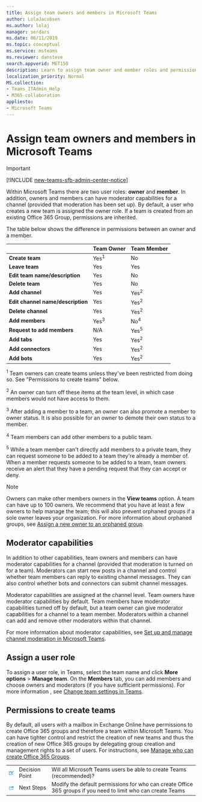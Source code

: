 ```yaml
---
title: Assign team owners and members in Microsoft Teams
author: LolaJacobsen
ms.author: lolaj
manager: serdars
ms.date: 06/11/2019
ms.topic: conceptual
ms.service: msteams
ms.reviewer: dansteve
search.appverid: MET150
description: Learn to assign team owner and member roles and permissions in Microsoft Teams including permissions to create teams.
localization_priority: Normal
MS.collection: 
- Teams_ITAdmin_Help
- M365-collaboration
appliesto: 
- Microsoft Teams
---
```


Assign team owners and members in Microsoft Teams
=================================================

> [!IMPORTANT]
> [!INCLUDE [new-teams-sfb-admin-center-notice](includes/new-teams-sfb-admin-center-notice.md)]

Within Microsoft Teams there are two user roles: **owner** and **member**. In addition, owners and members can have moderator capabilities for a channel (provided that moderation has been set up). By default, a user who creates a new team is assigned the owner role. If a team is created from an existing Office 365 Group, permissions are inherited.

The table below shows the difference in permissions between an owner and a member.


|                                   | Team Owner | Team Member |
|-----------------------------------|------------|-------------|
|          **Create team**          |    Yes<sup>1</sup>     |     No      |
|          **Leave team**           |    Yes     |     Yes     |
|  **Edit team name/description**   |    Yes     |     No      |
|          **Delete team**          |    Yes     |     No      |
|          **Add channel**          |    Yes     |    Yes<sup>2</sup>|
| **Edit channel name/description** |    Yes     |    Yes<sup>2</sup>|
|        **Delete channel**         |    Yes     |    Yes<sup>2</sup>|
|          **Add members**          |  Yes<sup>3</sup>   |     No<sup>4</sup>    |
|          **Request to add members**          |  N/A   |     Yes<sup>5</sup>     |
|           **Add tabs**            |    Yes     |    Yes<sup>2</sup>|
|        **Add connectors**         |    Yes     |    Yes<sup>2</sup>|
|           **Add bots**            |    Yes     |    Yes<sup>2</sup>|

<sup>1</sup> Team owners can create teams unless they've been restricted from doing so. See "Permissions to create teams" below.
>
<sup>2</sup> An owner can turn off these items at the team level, in which case members would not have access to them.

<sup>3</sup> After adding a member to a team, an owner can also promote a member to owner status. It is also possible for an owner to demote their own status to a member.

<sup>4</sup> Team members can add other members to a public team.

<sup>5</sup> While a team member can't directly add members to a private team, they can request someone to be added to a team they're already a member of. When a member requests someone to be added to a team, team owners receive an alert that they have a pending request that they can accept or deny.

> [!NOTE]
> Owners can make other members owners in the **View teams** option. A team can have up to 100 owners. We recommend that you have at least a few owners to help manage the team; this will also prevent orphaned groups if a sole owner leaves your organization. For more information about orphaned groups, see [Assign a new owner to an orphaned group](https://support.office.com/article/Assign-a-new-owner-to-an-orphaned-group-86bb3db6-8857-45d1-95c8-f6d540e45732).

## Moderator capabilities

In addition to other capabilities, team owners and members can have moderator capabilities for a channel (provided that moderation is turned on for a team). Moderators can start new posts in a channel and control whether team members can reply to existing channel messages. They can also control whether bots and connectors can submit channel messages.

Moderator capabilities are assigned at the channel level. Team owners have moderator capabilities by default. Team members have moderator capabilities turned off by default, but a team owner can give moderator capabilities for a channel to a team member. Moderators within a channel can add and remove other moderators within that channel.

For more information about moderator capabilities, see [Set up and manage channel moderation in Microsoft Teams](manage-channel-moderation-in-teams.md).

## Assign a user role

To assign a user role, in Teams, select the team name and click **More options** > **Manage team**. On the **Members** tab, you can add members and choose owners and moderators (if you have sufficient permissions). For more information , see [Change team settings in Teams](https://support.office.com/article/ce053b04-1b8e-4796-baa8-90dc427b3acc).

## Permissions to create teams

By default, all users with a mailbox in Exchange Online have permissions to create Office 365 groups and therefore a team within Microsoft Teams. You can have tighter control and restrict the creation of new teams and thus the creation of new Office 365 groups by delegating group creation and management rights to a set of users. For instructions, see [Manage who can create Office 365 Groups](https://support.office.com/article/manage-who-can-create-office-365-groups-4c46c8cb-17d0-44b5-9776-005fced8e618).


||||
|---------|---------|---------|
| ![An icon representing a decision point](media/Assign_roles_and_permissions_in_Microsoft_Teams_image2.png)     |Decision Point         |Will all Microsoft Teams users be able to create Teams (recommended)?         |
| ![An icon representing the next steps](media/Assign_roles_and_permissions_in_Microsoft_Teams_image3.png)    |Next Steps         |Modify the default permissions for who can create Office 365 groups if you need to limit who can create Teams         |
